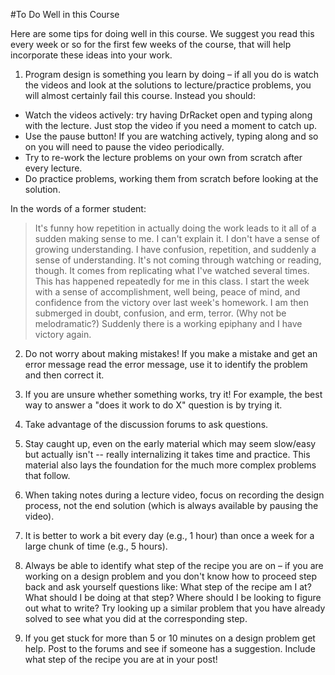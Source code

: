 #To Do Well in this Course

Here are some tips for doing well in this course. We suggest you read this every week or so for the first few weeks of the course, that will help incorporate these ideas into your work.

1. Program design is something you learn by doing – if all you do is watch the videos and look at the solutions to lecture/practice problems, you will almost certainly fail this course. Instead you should:

* Watch the videos actively: try having DrRacket open and typing along with the lecture. Just stop the video if you need a moment to catch up.
* Use the pause button! If you are watching actively, typing along and so on you will need to pause the video periodically.
* Try to re-work the lecture problems on your own from scratch after every lecture.
* Do practice problems, working them from scratch before looking at the solution. 

In the words of a former student:

> It's funny how repetition in actually doing the work leads to it all of a sudden making sense to me. I can't explain it. I don't have a sense of growing understanding. I have confusion, repetition, and suddenly a sense of understanding. It's not coming through watching or reading, though. It comes from replicating what I've watched several times. This has happened repeatedly for me in this class. I start the week with a sense of accomplishment, well being, peace of mind, and confidence from the victory over last week's homework. I am then submerged in doubt, confusion, and erm, terror. (Why not be melodramatic?) Suddenly there is a working epiphany and I have victory again.

2. Do not worry about making mistakes! If you make a mistake and get an error message read the error message, use it to identify the problem and then correct it.

3. If you are unsure whether something works, try it! For example, the best way to answer a "does it work to do X" question is by trying it. 

4. Take advantage of the discussion forums to ask questions.

5. Stay caught up, even on the early material which may seem slow/easy but actually isn't -- really internalizing it takes time and practice. This material also lays the foundation for the much more complex problems that follow. 

6. When taking notes during a lecture video, focus on recording the design process, not the end solution (which is always available by pausing the video). 

7. It is better to work a bit every day (e.g., 1 hour) than once a week for a large chunk of time (e.g., 5 hours). 

8. Always be able to identify what step of the recipe you are on – if you are working on a design problem and you don't know how to proceed step back and ask yourself questions like: What step of the recipe am I at? What should I be doing at that step? Where should I be looking to figure out what to write? Try looking up a similar problem that you have already solved to see what you did at the corresponding step. 

9. If you get stuck for more than 5 or 10 minutes on a design problem get help. Post to the forums and see if someone has a suggestion. Include what step of the recipe you are at in your post!


